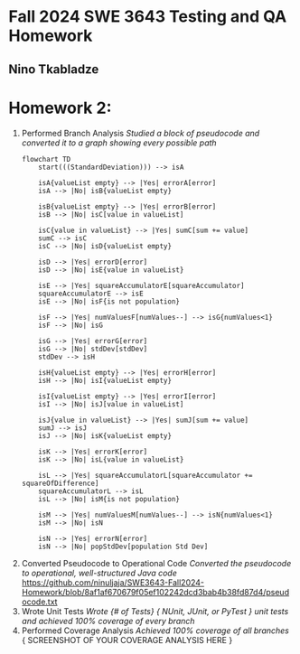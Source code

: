 # Fall 2024 SWE 3643 Testing and QA Homework
## Nino Tkabladze

# Homework 2:
  1. Performed Branch Analysis
     *Studied a block of pseudocode and converted it to a graph showing every possible path*
     ```mermaid
     flowchart TD
         start(((StandardDeviation))) --> isA
    
         isA{valueList empty} --> |Yes| errorA[error]
         isA --> |No| isB{valueList empty}
    
         isB{valueList empty} --> |Yes| errorB[error]
         isB --> |No| isC[value in valueList]
    
         isC{value in valueList} --> |Yes| sumC[sum += value]
         sumC --> isC
         isC --> |No| isD{valueList empty}
    
         isD --> |Yes| errorD[error]
         isD --> |No| isE{value in valueList}
    
         isE --> |Yes| squareAccumulatorE[squareAccumulator]
         squareAccumulatorE --> isE
         isE --> |No| isF{is not population}
    
         isF --> |Yes| numValuesF[numValues--] --> isG{numValues<1}
         isF --> |No| isG
    
         isG --> |Yes| errorG[error]
         isG --> |No| stdDev[stdDev]
         stdDev --> isH
    
         isH{valueList empty} --> |Yes| errorH[error]
         isH --> |No| isI{valueList empty}
    
         isI{valueList empty} --> |Yes| errorI[error]
         isI --> |No| isJ[value in valueList]
    
         isJ{value in valueList} --> |Yes| sumJ[sum += value]
         sumJ --> isJ
         isJ --> |No| isK{valueList empty}
    
         isK --> |Yes| errorK[error]
         isK --> |No| isL{value in valueList}
    
         isL --> |Yes| squareAccumulatorL[squareAccumulator += squareOfDifference]
         squareAccumulatorL --> isL
         isL --> |No| isM{is not population}
    
         isM --> |Yes| numValuesM[numValues--] --> isN{numValues<1}
         isM --> |No| isN
    
         isN --> |Yes| errorN[error]
         isN --> |No| popStdDev[population Std Dev]
     ```
  2. Converted Pseudocode to Operational Code
     *Converted the pseudocode to operational, well-structured Java code*
     https://github.com/ninuljaja/SWE3643-Fall2024-Homework/blob/8af1af670679f05ef102242dcd3bab4b38fd87d4/pseudocode.txt
  3. Wrote Unit Tests
     *Wrote {# of Tests} { NUnit, JUnit, or PyTest } unit tests and achieved 100% coverage of every branch*
  4. Performed Coverage Analysis
     *Achieved 100% coverage of all branches*
     { SCREENSHOT OF YOUR COVERAGE ANALYSIS HERE }